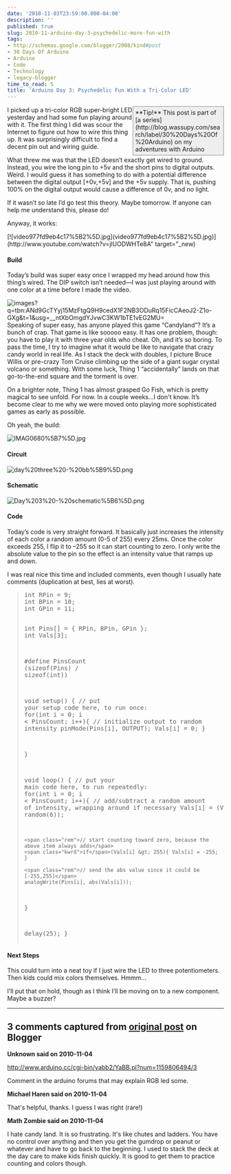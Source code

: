 ```yaml
---
date: '2010-11-03T23:59:00.000-04:00'
description: ''
published: true
slug: 2010-11-arduino-day-3-psychedelic-more-fun-with
tags:
- http://schemas.google.com/blogger/2008/kind#post
- 30 Days Of Arduino
- Arduino
- Code
- Technology
- legacy-blogger
time_to_read: 5
title: 'Arduino Day 3: Psychedelic Fun With a Tri-Color LED'
---
```


<div style="border-bottom: #888 1px solid; border-left: #888 1px solid; padding-bottom: 5px; background-color: #eee; margin: 0px auto; padding-left: 5px; width: 200px; padding-right: 5px; float: right; border-top: #888 1px solid; border-right: #888 1px solid; padding-top: 5px;">**Tip!** This post is part of [a series](http://blog.wassupy.com/search/label/30%20Days%20Of%20Arduino) on my adventures with Arduino</div>

I picked up a tri-color RGB super-bright LED yesterday and had some fun playing around with it. The first thing I did was scour the Internet to figure out how to wire this thing up. It was surprisingly difficult to find a decent pin out and wiring guide. 

What threw me was that the LED doesn’t exactly get wired to ground. Instead, you wire the long pin to +5v and the short pins to digital outputs. Weird. I would guess it has something to do with a potential difference between the digital output [+0v,+5v] and the +5v supply. That is, pushing 100% on the digital output would cause a difference of 0v, and no light. 

If it wasn’t so late I’d go test this theory. Maybe tomorrow. If anyone can help me understand this, please do! 

Anyway, it works:  <div class="wlWriterEditableSmartContent" id="scid:5737277B-5D6D-4f48-ABFC-DD9C333F4C5D:9cfb83d2-86dd-4511-ac53-3c439f52af6a" style="padding-bottom: 0px; padding-left: 0px; width: 640px; padding-right: 0px; display: block; float: none; margin-left: auto; margin-right: auto; padding-top: 0px;">
<div id="acb20350-5e34-403a-874f-d196e1d817c8" style="margin: 0px; padding: 0px; display: inline;">
<div>[![video977fd9eb4c17%5B2%5D.jpg](video977fd9eb4c17%5B2%5D.jpg)](http://www.youtube.com/watch?v=jlUODWHTe8A" target="_new)</div></div></div>  <h4>Build</h4>

Today’s build was super easy once I wrapped my head around how this thing’s wired. The DIP switch isn’t needed—I was just playing around with one color at a time before I made the video.

![images?q=tbn:ANd9GcTYyj15MzFtgQ9H9cedX1F2NB3ODuRq15FicCAeoJ2-Z1o-GXg&amp;t=1&amp;usg=__ntXbOmgdYJvwC3KW1bTE1vEG2MU=](images?q=tbn:ANd9GcTYyj15MzFtgQ9H9cedX1F2NB3ODuRq15FicCAeoJ2-Z1o-GXg&amp;t=1&amp;usg=__ntXbOmgdYJvwC3KW1bTE1vEG2MU=)Speaking of super easy, has anyone played this game “Candyland”? It’s a bunch of crap. That game is like sooooo easy. It has one problem, though: you have to play it with three year olds who cheat. Oh, and it’s so boring. To pass the time, I try to imagine what it would be like to navigate that crazy candy world in real life. As I stack the deck with doubles, I picture Bruce Willis or pre-crazy Tom Cruise climbing up the side of a giant sugar crystal volcano or something. With some luck, Thing 1 “accidentally” lands on that go-to-the-end square and the torment is over.

On a brighter note, Thing 1 has almost grasped Go Fish, which is pretty magical to see unfold. For now. In a couple weeks…I don't know. It’s become clear to me why we were moved onto playing more sophisticated games as early as possible.

Oh yeah, the build:

![IMAG0680%5B7%5D.jpg](IMAG0680%5B7%5D.jpg)  <h4>Circuit</h4>

![day%20three%20-%20bb%5B9%5D.png](day%20three%20-%20bb%5B9%5D.png)  <h4>Schematic</h4>

![Day%203%20-%20schematic%5B6%5D.png](Day%203%20-%20schematic%5B6%5D.png)  <h4>Code</h4>

Today’s code is very straight forward. It basically just increases the intensity of each color a random amount (0-5 of 255) every 25ms. Once the color exceeds 255, I flip it to –255 so it can start counting to zero. I only write the absolute value to the pin so the effect is an intensity value that ramps up and down.

I was real nice this time and included comments, even though I usually hate comments (duplication at best, lies at worst).
<blockquote>   <pre class="csharpcode"><span class="kwrd">int</span> RPin = 9;
<span class="kwrd">int</span> BPin = 10;
<span class="kwrd">int</span> GPin = 11;

<span class="kwrd">int</span> Pins[] = { RPin, BPin, GPin };
<span class="kwrd">int</span> Vals[3];

<span class="preproc">#define</span> PinsCount (<span class="kwrd">sizeof</span>(Pins) / <span class="kwrd">sizeof</span>(<span class="kwrd">int</span>))

<span class="kwrd">void</span> setup() {
  <span class="rem">// put your setup code here, to run once:</span>
  <span class="kwrd">for</span>(<span class="kwrd">int</span> i = 0; i &lt; PinsCount; i++){
    <span class="rem">// initialize output to random intensity</span>
    pinMode(Pins[i], OUTPUT); 
    Vals[i] = 0;
  }
  
}

<span class="kwrd">void</span> loop() {
  <span class="rem">// put your main code here, to run repeatedly: </span>
  <span class="kwrd">for</span>(<span class="kwrd">int</span> i = 0; i &lt; PinsCount; i++){
    <span class="rem">// add/subtract a random amount of intensity, wrapping around if necessary</span>
    Vals[i] = (Vals[i] + random(6));
    
    <span class="rem">// start counting toward zero, because the above item always adds</span>
    <span class="kwrd">if</span>(Vals[i] &gt; 255){ Vals[i] = -255; }
    
    <span class="rem">// send the abs value since it could be [-255,255]</span>
    analogWrite(Pins[i], abs(Vals[i]));
  }
  
  delay(25);
}</pre>
</blockquote>

<h4>Next Steps</h4>


This could turn into a neat toy if I just wire the LED to three potentiometers. Then kids could mix colors themselves. Hmmm…


I’ll put that on hold, though as I think I’ll be moving on to a new component. Maybe a buzzer?

---

## 3 comments captured from [original post](https://blog.wassupy.com/2010/11/arduino-day-3-psychedelic-more-fun-with.html) on Blogger

**Unknown said on 2010-11-04**

http://www.arduino.cc/cgi-bin/yabb2/YaBB.pl?num=1159806494/3

Comment in the arduino forums that may explain RGB led some.

**Michael Haren said on 2010-11-04**

That's helpful, thanks. I guess I was right (rare!)

**Math Zombie said on 2010-11-04**

I hate candy land. It is so frustrating. It's like chutes and ladders. You have no control over anything and then you get the gumdrop or peanut or whatever and have to go back to the beginning. I used to stack the deck at the day care to make kids finish quickly. It is good to get them to practice counting and colors though.

